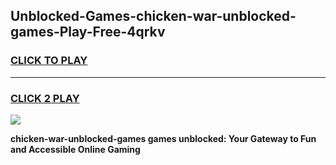 
## Unblocked-Games-chicken-war-unblocked-games-Play-Free-4qrkv
<h3>
<a href="https://premium76.site?title=chicken-war-unblocked-games&ref=15A">CLICK TO PLAY</a></h3>
<hr>

<h3>
<a href="https://premium76.site?title=chicken-war-unblocked-games&ref=15A">CLICK 2 PLAY</a>
  
</h3>

<a href="https://premium76.site?title=chicken-war-unblocked-games&ref=15A"><img src="https://clearcache.store/games.png"></a>


**chicken-war-unblocked-games games unblocked: Your Gateway to Fun and Accessible Online Gaming**
